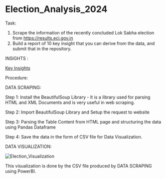 # Election_Analysis_2024

Task:
1) Scrape the information of the recently concluded Lok Sabha election from https://results.eci.gov.in 
2) Build a report of 10 key insight that you can derive from the data, and submit that in the repository.

INSIGHTS :

[Key Insights](https://github.com/DhruvJhang/Election_Analysis_2024/blob/main/insights.md)

Procedure:

DATA SCRAPING:

Step 1: Install the BeautifulSoup Library - It is a library used for parsing HTML and XML Documents and is very useful in web scraping.

Step 2: Import BeautifulSoup Library and Setup the request to website 

Step 3: Parsing the Table Content from HTML page and structuring the data using Pandas Dataframe

Step 4: Save the data in the form of CSV file for Data Visualization.


DATA VISUALIZATION:


![Election_Visualization](https://github.com/DhruvJhang/Election_Analysis_2024/assets/90083576/281bce8a-e7a1-446f-999c-3981ffbff381)


This visualization is done by the CSV file produced by DATA SCRAPING using PowerBI.
